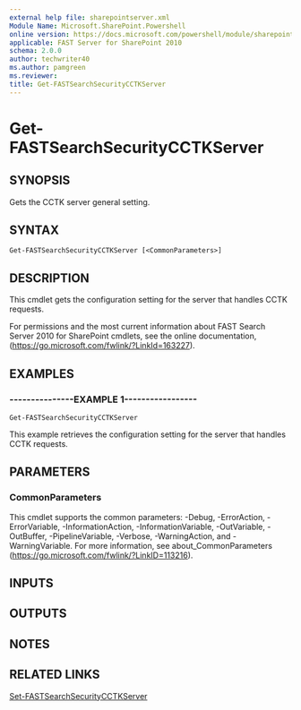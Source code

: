 ```yaml
---
external help file: sharepointserver.xml
Module Name: Microsoft.SharePoint.Powershell
online version: https://docs.microsoft.com/powershell/module/sharepoint-server/get-fastsearchsecuritycctkserver
applicable: FAST Server for SharePoint 2010
schema: 2.0.0
author: techwriter40
ms.author: pamgreen
ms.reviewer:
title: Get-FASTSearchSecurityCCTKServer
---
```


# Get-FASTSearchSecurityCCTKServer

## SYNOPSIS
Gets the CCTK server general setting.

## SYNTAX

```
Get-FASTSearchSecurityCCTKServer [<CommonParameters>]
```

## DESCRIPTION
This cmdlet gets the configuration setting for the server that handles CCTK requests.

For permissions and the most current information about FAST Search Server 2010 for SharePoint cmdlets, see the online documentation, (https://go.microsoft.com/fwlink/?LinkId=163227).

## EXAMPLES

### ---------------EXAMPLE 1-----------------
```
Get-FASTSearchSecurityCCTKServer
```

This example retrieves the configuration setting for the server that handles CCTK requests.

## PARAMETERS

### CommonParameters
This cmdlet supports the common parameters: -Debug, -ErrorAction, -ErrorVariable, -InformationAction, -InformationVariable, -OutVariable, -OutBuffer, -PipelineVariable, -Verbose, -WarningAction, and -WarningVariable. For more information, see about_CommonParameters (https://go.microsoft.com/fwlink/?LinkID=113216).

## INPUTS

## OUTPUTS

## NOTES

## RELATED LINKS

[Set-FASTSearchSecurityCCTKServer](Set-FASTSearchSecurityCCTKServer.md)

